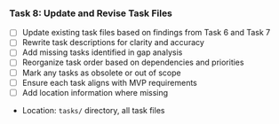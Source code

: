 ### Task 8: Update and Revise Task Files
- [ ] Update existing task files based on findings from Task 6 and Task 7
- [ ] Rewrite task descriptions for clarity and accuracy
- [ ] Add missing tasks identified in gap analysis
- [ ] Reorganize task order based on dependencies and priorities
- [ ] Mark any tasks as obsolete or out of scope
- [ ] Ensure each task aligns with MVP requirements
- [ ] Add location information where missing
- Location: `tasks/` directory, all task files
